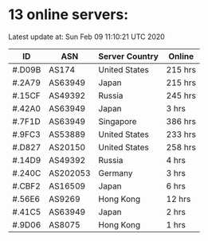 # 13 online servers:

Latest update at: Sun Feb 09 11:10:21 UTC 2020

| ID | ASN | Server Country | Online |
| -- | --- | -------------- | ------ |
| #.D09B | AS174 | United States | 215 hrs |
| #.2A79 | AS63949 | Japan | 215 hrs |
| #.15CF | AS49392 | Russia | 245 hrs |
| #.42A0 | AS63949 | Japan | 3 hrs |
| #.7F1D | AS63949 | Singapore | 386 hrs |
| #.9FC3 | AS53889 | United States | 233 hrs |
| #.D827 | AS20150 | United States | 258 hrs |
| #.14D9 | AS49392 | Russia | 4 hrs |
| #.240C | AS202053 | Germany | 3 hrs |
| #.CBF2 | AS16509 | Japan | 6 hrs |
| #.56E6 | AS9269 | Hong Kong | 12 hrs |
| #.41C5 | AS63949 | Japan | 2 hrs |
| #.9D06 | AS8075 | Hong Kong | 1 hrs |

